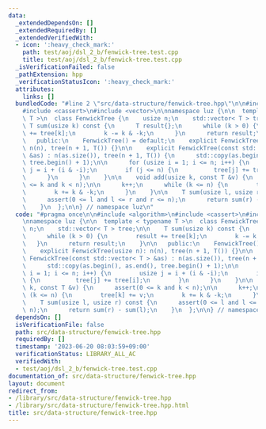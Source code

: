 ```yaml
---
data:
  _extendedDependsOn: []
  _extendedRequiredBy: []
  _extendedVerifiedWith:
  - icon: ':heavy_check_mark:'
    path: test/aoj/dsl_2_b/fenwick-tree.test.cpp
    title: test/aoj/dsl_2_b/fenwick-tree.test.cpp
  _isVerificationFailed: false
  _pathExtension: hpp
  _verificationStatusIcon: ':heavy_check_mark:'
  attributes:
    links: []
  bundledCode: "#line 2 \"src/data-structure/fenwick-tree.hpp\"\n\n#include <algorithm>\n\
    #include <cassert>\n#include <vector>\n\nnamespace luz {\n\n  template < typename\
    \ T >\n  class FenwickTree {\n    usize n;\n    std::vector< T > tree;\n\n   \
    \ T sum(usize k) const {\n      T result{};\n      while (k > 0) {\n        result\
    \ += tree[k];\n        k -= k & -k;\n      }\n      return result;\n    }\n\n\
    \   public:\n    FenwickTree() = default;\n    explicit FenwickTree(usize n):\
    \ n(n), tree(n + 1, T()) {}\n\n    explicit FenwickTree(const std::vector< T >\
    \ &as) : n(as.size()), tree(n + 1, T()) {\n      std::copy(as.begin(), as.end(),\
    \ tree.begin() + 1);\n\n      for (usize i = 1; i <= n; i++) {\n        usize\
    \ j = i + (i & -i);\n        if (j <= n) {\n          tree[j] += tree[i];\n  \
    \      }\n      }\n    }\n\n    void add(usize k, const T &v) {\n      assert(0\
    \ <= k and k < n);\n\n      k++;\n      while (k <= n) {\n        tree[k] += v;\n\
    \        k += k & -k;\n      }\n    }\n\n    T sum(usize l, usize r) const {\n\
    \      assert(0 <= l and l <= r and r <= n);\n      return sum(r) - sum(l);\n\
    \    }\n  };\n\n} // namespace luz\n"
  code: "#pragma once\n\n#include <algorithm>\n#include <cassert>\n#include <vector>\n\
    \nnamespace luz {\n\n  template < typename T >\n  class FenwickTree {\n    usize\
    \ n;\n    std::vector< T > tree;\n\n    T sum(usize k) const {\n      T result{};\n\
    \      while (k > 0) {\n        result += tree[k];\n        k -= k & -k;\n   \
    \   }\n      return result;\n    }\n\n   public:\n    FenwickTree() = default;\n\
    \    explicit FenwickTree(usize n): n(n), tree(n + 1, T()) {}\n\n    explicit\
    \ FenwickTree(const std::vector< T > &as) : n(as.size()), tree(n + 1, T()) {\n\
    \      std::copy(as.begin(), as.end(), tree.begin() + 1);\n\n      for (usize\
    \ i = 1; i <= n; i++) {\n        usize j = i + (i & -i);\n        if (j <= n)\
    \ {\n          tree[j] += tree[i];\n        }\n      }\n    }\n\n    void add(usize\
    \ k, const T &v) {\n      assert(0 <= k and k < n);\n\n      k++;\n      while\
    \ (k <= n) {\n        tree[k] += v;\n        k += k & -k;\n      }\n    }\n\n\
    \    T sum(usize l, usize r) const {\n      assert(0 <= l and l <= r and r <=\
    \ n);\n      return sum(r) - sum(l);\n    }\n  };\n\n} // namespace luz\n"
  dependsOn: []
  isVerificationFile: false
  path: src/data-structure/fenwick-tree.hpp
  requiredBy: []
  timestamp: '2023-06-20 08:03:59+09:00'
  verificationStatus: LIBRARY_ALL_AC
  verifiedWith:
  - test/aoj/dsl_2_b/fenwick-tree.test.cpp
documentation_of: src/data-structure/fenwick-tree.hpp
layout: document
redirect_from:
- /library/src/data-structure/fenwick-tree.hpp
- /library/src/data-structure/fenwick-tree.hpp.html
title: src/data-structure/fenwick-tree.hpp
---
```

